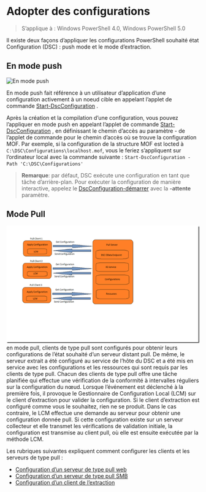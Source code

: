 # Adopter des configurations

>S’applique à : Windows PowerShell 4.0, Windows PowerShell 5.0

Il existe deux façons d’appliquer les configurations PowerShell souhaité état Configuration (DSC) : push mode et le mode d’extraction.

## En mode push
![En mode push](images/Push.png "How push mode works")

En mode push fait référence à un utilisateur d’application d’une configuration activement à un noeud cible en appelant l’applet de commande [Start-DscConfiguration](https://technet.microsoft.com/en-us/library/dn521623.aspx) .

Après la création et la compilation d’une configuration, vous pouvez l’appliquer en mode push en appelant l’applet de commande [Start-DscConfiguration](https://technet.microsoft.com/en-us/library/dn521623.aspx) , en définissant le chemin d’accès au paramètre - de l’applet de commande pour le chemin d’accès où se trouve la configuration MOF. Par exemple, si la configuration de la structure MOF est locted à `C:\DSC\Configurations\localhost.mof`, vous le feriez s’appliquent sur l’ordinateur local avec la commande suivante :
`Start-DscConfiguration -Path 'C:\DSC\Configurations'`

> __Remarque__: par défaut, DSC exécute une configuration en tant que tâche d’arrière-plan. Pour exécuter la configuration de manière interactive, appelez le [DscConfiguration-démarrer](https://technet.microsoft.com/en-us/library/dn521623.aspx) avec la __-attente__ paramètre.

## Mode Pull
![Extraire le Mode](images/Pull.png "How pull mode works") en mode pull, clients de type pull sont configurés pour obtenir leurs configurations de l’état souhaité d’un serveur distant pull. De même, le serveur extrait a été configuré au service de l’hôte du DSC et a été mis en service avec les configurations et les ressources qui sont requis par les clients de type pull.
Chacun des clients de type pull offre une tâche planifiée qui effectue une vérification de la conformité à intervalles réguliers sur la configuration du nœud. Lorsque l’événement est déclenché à la première fois, il provoque le Gestionnaire de Configuration Local (LCM) sur le client d’extraction pour valider la configuration. Si le client d’extraction est configuré comme vous le souhaitez, rien ne se produit. Dans le cas contraire, le LCM effectue une demande au serveur pour obtenir une configuration donnée pull. Si cette configuration existe sur un serveur collecteur et elle transmet les vérifications de validation initiale, la configuration est transmise au client pull, où elle est ensuite exécutée par la méthode LCM.

Les rubriques suivantes expliquent comment configurer les clients et les serveurs de type pull :

- [Configuration d’un serveur de type pull web](pullServer.md)
- [Configuration d’un serveur de type pull SMB](pullServerSMB.md)
- [Configuration d’un client de l’extraction](pullClientConfigID.md)